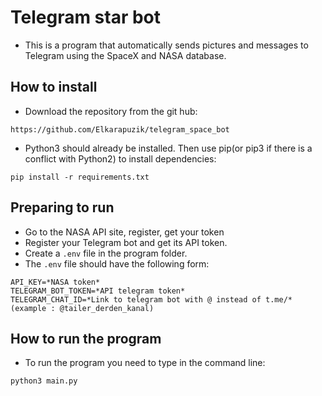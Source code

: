 # Telegram star bot
- This is a program that automatically sends pictures and messages to Telegram using the SpaceX and NASA database.
## How to install
- Download the repository from the git hub:

```
https://github.com/Elkarapuzik/telegram_space_bot
```

- Python3 should already be installed. Then use pip(or pip3 if there is a conflict with Python2) to install dependencies:

```
pip install -r requirements.txt
``` 
## Preparing to run
- Go to the NASA API site, register, get your token
- Register your Telegram bot and get its API token.
- Create a `.env` file in the program folder.
- The `.env` file should have the following form:
```
API_KEY=*NASA token*
TELEGRAM_BOT_TOKEN=*API telegram token*
TELEGRAM_CHAT_ID=*Link to telegram bot with @ instead of t.me/*(example : @tailer_derden_kanal)
```

## How to run the program
- To run the program you need to type in the command line:
```
python3 main.py
```